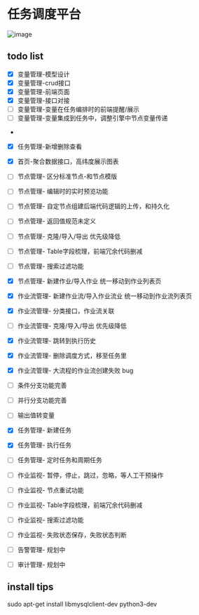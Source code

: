 # 任务调度平台
![image](https://user-images.githubusercontent.com/29135056/155830656-968f5881-5729-4347-94fc-b5a657ea9725.png)

## todo list
 - [x] 变量管理-模型设计
 - [x] 变量管理-crud接口
 - [x] 变量管理-前端页面
 - [x] 变量管理-接口对接
 - [ ] 变量管理-变量在任务编排时的前端提醒/展示
 - [ ] 变量管理-变量集成到任务中，调整引擎中节点变量传递
 - 
 - [x] 任务管理-新增删除查看

 - [x] 首页-聚合数据接口，高纬度展示图表

 - [ ] 节点管理- 区分标准节点-和节点模版
 - [ ] 节点管理- 编辑时的实时预览功能
 - [ ] 节点管理- 自定节点组建后端代码逻辑的上传，和持久化
 - [ ] 节点管理- 返回值规范未定义
 - [ ] 节点管理- 克隆/导入/导出 优先级降低
 - [ ] 节点管理- Table字段梳理，前端冗余代码删减
 - [ ] 节点管理- 搜索过滤功能
 - [x] 节点管理- 新建作业/导入作业 统一移动到作业列表页

 - [x] 作业流管理- 新建作业流/导入作业流业 统一移动到作业流列表页
 - [x] 作业流管理- 分类接口，作业流关联
 - [ ] 作业流管理- 克隆/导入/导出 优先级降低
 - [x] 作业流管理- 跳转到执行历史
 - [x] 作业流管理- 删除调度方式，移至任务里
 - [x] 作业流管理- 大流程的作业流创建失败 bug
 - [ ] 条件分支功能完善
 - [ ] 并行分支功能完善
 - [ ] 输出值转变量

 - [x] 任务管理- 新建任务
 - [x] 任务管理- 执行任务
 - [ ] 任务管理- 定时任务和周期任务
 
 - [ ] 作业监视- 暂停，停止，跳过，忽略，等人工干预操作
 - [ ] 作业监视- 节点重试功能
 - [ ] 作业监视- Table字段梳理，前端冗余代码删减
 - [ ] 作业监视- 搜索过滤功能
 - [ ] 作业监视- 失败状态保存，失败状态判断

 - [ ] 告警管理- 规划中
 - [ ] 审计管理- 规划中
## install tips
sudo apt-get install libmysqlclient-dev
python3-dev